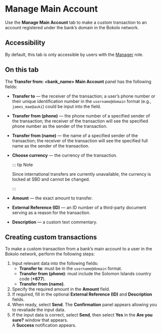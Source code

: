 # Manage Main Account

Use the **Manage Main Account** tab to make a custom transaction to an account registered under the bank’s domain in the Bokolo network.

## Accessibility

By default, this tab is only accessible by users with the [Manager](../roles.md#manager) role.

## On this tab

The **Transfer from: \<bank_name\> Main Account** panel has the following fields:
- **Transfer to** — the receiver of the transaction; a user’s phone number or their unique identification number in the `username@domain` format (e.g., `james_mae@auki`) could be input into the field.
- **Transfer from (phone)** — the phone number of a specified sender of the transaction; the receiver of the transaction will see the specified phone number as the sender of the transaction.
- **Transfer from (name)** — the name of a specified sender of the transaction; the receiver of the transaction will see the specified full name as the sender of the transaction.
- **Choose currency** — the currency of the transaction.

  ::: tip Note

  Since international transfers are currently unavailable, the currency is locked at SBD and cannot be changed.

  :::

- **Amount** — the exact amount to transfer.
- **External Reference (ID)** — an ID number of a third-party document serving as a reason for the transaction.
- **Description** — a custom text commentary.

## Creating custom transactions

To make a custom transaction from a bank’s main account to a user in the Bokolo network, perform the following steps:
1. Input relevant data into the following fields:
   - **Transfer to**: must be in the `username@domain` format.
   - **Transfer from (phone)**: must include the Solomon Islands country code (**+677**).
   - **Transfer from (name)**.
2. Specify the required amount in the **Amount** field.
3. If required, fill in the optional **External Reference (ID)** and **Description** fields.
4. When ready, select **Send**. The **Confirmation** panel appears allowing you to revaliade the input data.
5. If the input data is correct, select **Send**, then select **Yes** in the **Are you sure?** window that appears.\
   A **Success** notification appears.
